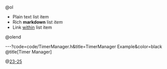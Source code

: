 @ol

- Plain text list item
- Rich **markdown** list *item*
- Link [within](https://gitpitch.com) list item

@olend

---?code=code/TimerManager.h&title=TimerManager Example&color=black
@title[Timer Manager]

@[23-25](Typedefs.)
